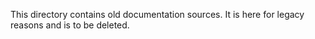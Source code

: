 This directory contains old documentation sources. It is here for legacy reasons and is to be deleted.
